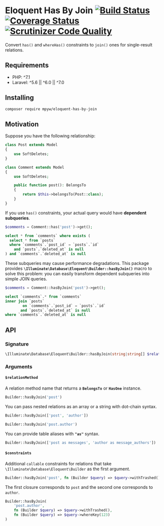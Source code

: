 # Eloquent Has By Join [![Build Status](https://travis-ci.com/mpyw/eloquent-has-by-join.svg?branch=master)](https://travis-ci.com/mpyw/eloquent-has-by-join) [![Coverage Status](https://coveralls.io/repos/github/mpyw/eloquent-has-by-join/badge.svg?branch=master)](https://coveralls.io/github/mpyw/eloquent-has-by-join?branch=master) [![Scrutinizer Code Quality](https://scrutinizer-ci.com/g/mpyw/eloquent-has-by-join/badges/quality-score.png?b=master)](https://scrutinizer-ci.com/g/mpyw/eloquent-has-by-join/?branch=master)

Convert `has()` and `whereHas()` constraints to `join()` ones for single-result relations.

## Requirements

- PHP: ^7.1
- Laravel: ^5.6 || ^6.0 || ^7.0

## Installing

```bash
composer require mpyw/eloquent-has-by-join
```

## Motivation

Suppose you have the following relationship:

```php
class Post extends Model
{
    use SoftDeletes;
}
```


```php
class Comment extends Model
{
    use SoftDeletes;

    public function post(): BelongsTo
    {
        return $this->belongsTo(Post::class);
    }
}
```

If you use `has()` constraints, your actual query would have **dependent subqueries**.

```php
$comments = Comment::has('post')->get();
```

```sql
select * from `comments` where exists (
  select * from `posts`
  where `comments`.`post_id` = `posts`.`id`
    and `posts`.`deleted_at` is null
) and `comments`.`deleted_at` is null
``` 

These subqueries may cause performance degradations.
This package provides **`\Illuminate\Database\Eloquent\Builder::hasByJoin()`** macro to solve this problem:
you can easily transform dependent subqueries into simple JOIN queries.

```php
$comments = Comment::hasByJoin('post')->get();
```

```sql
select `comments`.* from `comments`
inner join `posts`
        on `comments`.`post_id` = `posts`.`id`
       and `posts`.`deleted_at` is null
where `comments`.`deleted_at` is null
```

## API

### Signature

```php
\Illuminate\Database\Eloquent\Builder::hasByJoin(string|string[] $relationMethod, ?callable ...$constraints): $this
```

### Arguments

#### `$relationMethod`

A relation method name that returns a **`BelongsTo`** or **`HasOne`** instance.

```php
Builder::hasByJoin('post')
```

You can pass nested relations as an array or a string with dot-chain syntax. 

```php
Builder::hasByJoin(['post', 'author'])
```

```php
Builder::hasByJoin('post.author')
```

You can provide table aliases with **`"as"`** syntax.

```php
Builder::hasByJoin(['post as messages', 'author as message_authors'])
```

#### `$constraints`

Additional `callable` constraints for relations that take `\Illuminate\Database\Eloquent\Builder` as the first argument.

```php
Builder::hasByJoin('post', fn (Builder $query) => $query->withTrashed())
```

The first closure corresponds to `post` and the second one corresponds to `author`.

```php
Builder::hasByJoin(
    'post.author',
    fn (Builder $query) => $query->withTrashed(),
    fn (Builder $query) => $query->whereKey(123)
)
```
